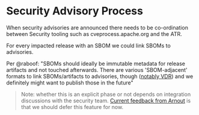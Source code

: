 # Security Advisory Process

When security advisories are announced there needs to be co-ordination between Security tooling such as cveprocess.apache.org and the ATR.

For every impacted release with an SBOM we could link SBOMs to advisories.

Per @raboof: "SBOMs should ideally be immutable metadata for release artifacts and not touched afterwards. There are various 'SBOM-adjacent' formats to link SBOMs/artifacts to advisories, though ([notably VDR](https://cwiki.apache.org/confluence/display/SECURITY/How+to+publish+an+advisory)) and we definitely might want to publish those in the future"

> Note: whether this is an explicit phase or not depends on integration discussions with the security team. [Current feedback from Arnout](https://the-asf.slack.com/archives/C049WADAAQG/p1738673273324409) is that we should defer this feature for now.
